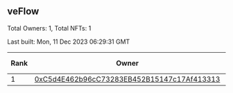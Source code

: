 ## veFlow

Total Owners: 1, Total NFTs: 1

Last built: Mon, 11 Dec 2023 06:29:31 GMT

| Rank | Owner | Voting Power | Influence | NFTs Id |
| --- | --- | --- | --- | --- |
  | 1 | [0xC5d4E462b96cC73283EB452B15147c17Af413313](https://debank.com/profile/0xC5d4E462b96cC73283EB452B15147c17Af413313?chain=canto) | 107,768.946 | 0.03605% | 1 |